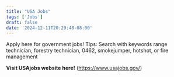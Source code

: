 ```yaml
---
title: "USA Jobs"
tags: ['Jobs']
draft: false
date: '2024-12-11T20:29:48-08:00'
---
```


Apply here for government jobs! 
    Tips: Search with keywords range technician, forestry technician, 0462, smokejumper, hotshot, or fire management

**Visit USAjobs website here!** (https://www.usajobs.gov/)

